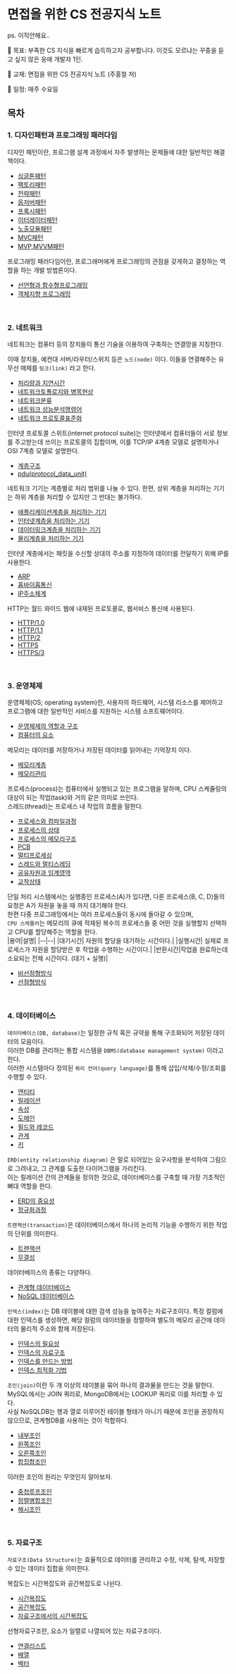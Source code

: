 # 면접을 위한 CS 전공지식 노트

ps. 이직안해요..

🐰 목표: 부족한 CS 지식을 빠르게 습득하고자 공부합니다. 이것도 모르냐는 꾸중을 듣고 싶지 않은 응애 개발자 1인.

🐰 교재: 면접을 위한 CS 전공지식 노트 (주홍철 저)

🐰 일정: 매주 수요일

## 목차

### 1. 디자인패턴과 프로그래밍 패러다임

디자인 패턴이란, 프로그램 설계 과정에서 자주 발생하는 문제들에 대한 일반적인 해결책이다.

- [싱글톤패턴](1장_디자인패턴과_프로그래밍패러다임/1.1_디자인패턴/1.1.1_싱글톤패턴.md)
- [팩토리패턴](1장_디자인패턴과_프로그래밍패러다임/1.1_디자인패턴/1.1.2_팩토리패턴.md)
- [전략패턴](1장_디자인패턴과_프로그래밍패러다임/1.1_디자인패턴/1.1.3_전략패턴.md)
- [옵저버패턴](1장_디자인패턴과_프로그래밍패러다임/1.1_디자인패턴/1.1.4_옵저버패턴.md)
- [프록시패턴](1장_디자인패턴과_프로그래밍패러다임/1.1_디자인패턴/1.1.5_프록시패턴.md)
- [이터레이터패턴](1장_디자인패턴과_프로그래밍패러다임/1.1_디자인패턴/1.1.6_이터레이터패턴.md)
- [노출모듈패턴](1장_디자인패턴과_프로그래밍패러다임/1.1_디자인패턴/1.1.7_노출모듈패턴.md)
- [MVC패턴](1장_디자인패턴과_프로그래밍패러다임/1.1_디자인패턴/1.1.8_MVC패턴.md)
- [MVP,MVVM패턴](1장_디자인패턴과_프로그래밍패러다임/1.1_디자인패턴/1.1.9_MVP,MVVM패턴.md)

프로그래밍 패러다임이란, 프로그래머에게 프로그래밍의 관점을 갖게하고 결정하는 역할을 하는 개발 방법론이다.

- [선언형과 함수형프로그래밍](1장_디자인패턴과_프로그래밍패러다임/1.2_프로그래밍패러다임/1.2.1_선언형과_함수형프로그래밍.md)
- [객체지향 프로그래밍](1장_디자인패턴과_프로그래밍패러다임/1.2_프로그래밍패러다임/1.2.2_객체지향프로그래밍.md)

<br />

### 2. 네트워크

네트워크는 컴퓨터 등의 장치들이 통신 기술을 이용하여 구축하는 연결망을 지칭한다.

이때 장치들, 예컨대 서버/라우터/스위치 등은 `노드(node)` 이다. 이들을 연결해주는 유무선 매체를 `링크(link)` 라고 한다.

- [처리량과 지연시간](2장_네트워크/2.1_네트워크의기초/2.1.1_처리량과지연시간.md)
- [네트워크토폴로지와 병목현상](2장_네트워크/2.1_네트워크의기초/2.1.2_네트워크토폴로지와_병목현상.md)
- [네트워크분류](2장_네트워크/2.1_네트워크의기초/2.1.3_네트워크분류.md)
- [네트워크 성능분석명령어](2장_네트워크/2.1_네트워크의기초/2.1.4_네트워크성능분석명령어.md)
- [네트워크 프로토콜표준화](2장_네트워크/2.1_네트워크의기초/2.1.5_네트워크프로토콜표준화.md)

인터넷 프로토콜 스위트(internet protocol suite)는 인터넷에서 컴퓨터들이 서로 정보를 주고받는데 쓰이는 프로토콜의 집합이며, 이를 TCP/IP 4계층 모델로 설명하거나 OSI 7계층 모델로 설명한다.

- [계층구조](2장_네트워크/2.2_TCPIP_4계층모델/2.2.1_계층구조.md)
- [pdu(protocol_data_unit)](2장_네트워크/2.2_TCPIP_4계층모델/2.2.2_PDU.md)

네트워크 기기는 계층별로 처리 범위를 나눌 수 있다. 한편, 상위 계층을 처리하는 기기는 하위 계층을 처리할 수 있지만 그 반대는 불가하다.

- [애플리케이션계층을 처리하는 기기](2장_네트워크/2.3_네트워크기기/2.3.2_애플리케이션_계층을_처리하는_기기.md)
- [인터넷계층을 처리하는 기기](2장_네트워크/2.3_네트워크기기/2.3.3_인터넷_계층을_처리하는_기기.md)
- [데이터링크계층을 처리하는 기기](2장_네트워크/2.3_네트워크기기/2.3.4_데이터링크_계층을_처리하는_기기.md)
- [물리계층을 처리하는 기기](2장_네트워크/2.3_네트워크기기/2.3.5_물리_계층을_처리하는_기기.md)

인터넷 계층에서는 패킷을 수신할 상대의 주소를 지정하여 데이터를 전달하기 위해 IP를 사용한다.

- [ARP](2장_네트워크/2.4_IP주소/2.4.1_ARP.md)
- [홉바이홉통신](2장_네트워크/2.4_IP주소/2.4.2_홉바이홉통신.md)
- [IP주소체계](2장_네트워크/2.4_IP주소/2.4.3_IP주소체계.md)

HTTP는 월드 와이드 웹에 내재된 프로토콜로, 웹서비스 통신에 사용된다.

- [HTTP/1.0](2장_네트워크/2.5_HTTP/2.5.1_HTTP_1.0.md)
- [HTTP/1.1](2장_네트워크/2.5_HTTP/2.5.2_HTTP_1.1.md)
- [HTTP/2](2장_네트워크/2.5_HTTP/2.5.3_HTTP_2.md)
- [HTTPS](2장_네트워크/2.5_HTTP/2.5.4_HTTPS.md)
- [HTTPS/3](2장_네트워크/2.5_HTTP/2.5.5_HTTP_3.md)

<br />

### 3. 운영체제

운영체제(OS; operating system)란, 사용자의 하드웨어, 시스템 리소스를 제어하고 프로그램에 대한 일반적인 서비스를 지원하는 시스템 소프트웨어이다.

- [운영체제의 역할과 구조](3장_운영체제/3.1_운영체제와컴퓨터/3.1.1_운영체제의_역할과_구조.md)
- [컴퓨터의 요소](3장_운영체제/3.1_운영체제와컴퓨터/3.1.2_컴퓨터의요소.md)

메모리는 데이터를 저장하거나 저장된 데이터를 읽어내는 기억장치 이다.

- [메모리계층](3장_운영체제/3.2_메모리/3.2.1_메모리계층.md)
- [메모리관리](3장_운영체제/3.2_메모리/3.2.2_메모리관리.md)

프로세스(process)는 컴퓨터에서 실행되고 있는 프로그램을 말하며, CPU 스케쥴링의 대상이 되는 작업(task)와 거의 같은 의미로 쓰인다.  
스레드(thread)는 프로세스 내 작업의 흐름을 말한다.

- [프로세스와 컴파일과정](3장_운영체제/3.3_프로세스와스레드/3.3.1_프로세스와컴파일과정.md)
- [프로세스의 상태](3장_운영체제/3.3_프로세스와스레드/3.3.2_프로세스의상태.md)
- [프로세스의 메모리구조](3장_운영체제/3.3_프로세스와스레드/3.3.3_프로세스의메모리구조.md)
- [PCB](3장_운영체제/3.3_프로세스와스레드/3.3.4_PCB.md)
- [멀티프로세싱](3장_운영체제/3.3_프로세스와스레드/3.3.5_멀티프로세싱.md)
- [스레드와 멀티스레딩](3장_운영체제/3.3_프로세스와스레드/3.3.6_스레드와_멀티스레딩.md)
- [공유자원과 임계영역](3장_운영체제/3.3_프로세스와스레드/3.3.7_공유자원과임계영역.md)
- [교착상태](3장_운영체제/3.3_프로세스와스레드/3.3.8_교착상태.md)

단일 처리 시스템에서는 실행중인 프로세스(A)가 있다면, 다른 프로세스(B, C, D)들의 요청은 A가 자원을 놓을 때 까지 대기해야 한다.  
한편 다중 프로그래밍에서는 여러 프로세스들이 동시에 돌아갈 수 있으며,  
`CPU 스케쥴러`는 메모리의 큐에 적재된 복수의 프로세스들 중 어떤 것을 실행할지 선택하고 CPU를 할당해주는 역할을 한다.  
|용어|설명|
|--|--|
|대기시간| 자원의 할당을 대기하는 시간이다.|
|실행시간| 실제로 프로세스가 자원을 할당받은 후 작업을 수행하는 시간이다.|
|반환시간|작업을 완료하는데 소요되는 전체 시간이다. (대기 + 실행)|

- [비선점형방식](3장_운영체제/3.4_CPU스케쥴링알고리즘/3.4.1_비선점형방식.md)
- [선점형방식](3장_운영체제/3.4_CPU스케쥴링알고리즘/3.4.2_선점형방식.md)

<br />

### 4. 데이터베이스

`데이터베이스(DB, database)`는 일정한 규칙 혹은 규약을 통해 구조화되어 저장된 데이터의 모음이다.  
이러한 DB를 관리하는 통합 시스템을 `DBMS(database management system)` 이라고 한다.  
이러한 시스템마다 정의된 `쿼리 언어(query language)`를 통해 삽입/삭제/수정/조회를 수행할 수 있다.

- [엔티티](4장_데이터베이스/4.1_데이터베이스의기본/4.1.1_엔터티.md)
- [릴레이션](4장_데이터베이스/4.1_데이터베이스의기본/4.1.2_릴레이션.md)
- [속성](4장_데이터베이스/4.1_데이터베이스의기본/4.1.3_속성.md)
- [도메인](4장_데이터베이스/4.1_데이터베이스의기본/4.1.4_도메인.md)
- [필드와 레코드](4장_데이터베이스/4.1_데이터베이스의기본/4.1.5_필드와레코드.md)
- [관계](4장_데이터베이스/4.1_데이터베이스의기본/4.1.6_관계.md)
- [키](4장_데이터베이스/4.1_데이터베이스의기본/4.1.7_키.md)

`ERD(entity relationship diagram)` 은 말로 되어있는 요구사항을 분석하여 그림으로 그려내고, 그 관계를 도출한 다이어그램을 가리킨다.  
이는 릴레이션 간의 관계들을 정의한 것으로, 데이터베이스를 구축할 때 가장 기초적인 뼈대 역할을 한다.

- [ERD의 중요성](4장_데이터베이스/4.2_ERD정규화과정/4.2.1_ERD의중요성.md)
- [정규화과정](4장_데이터베이스/4.2_ERD정규화과정/4.2.3_정규화과정.md)

`트랜잭션(transaction)`은 데이터베이스에서 하나의 논리적 기능을 수행하기 위한 작업의 단위를 의미한다.

- [트랜잭션](4장_데이터베이스/4.3_트랜잭션과무결성/4.3.1_트랜잭션.md)
- [무결성](4장_데이터베이스/4.3_트랜잭션과무결성/4.3.2_무결성.md)

데이터베이스의 종류는 다양하다.

- [관계형 데이터베이스](4장_데이터베이스/4.4_데이터베이스의종류/4.4.1_관계형_데이터베이스.md)
- [NoSQL 데이터베이스](4장_데이터베이스/4.4_데이터베이스의종류/4.4.2_NoSQL_데이터베이스.md)

`인덱스(index)`는 DB 테이블에 대한 검색 성능을 높여주는 자료구조이다. 특정 컬럼에 대한 인덱스를 생성하면, 해당 컬럼의 데이터들을 정렬하여 별도의 메모리 공간에 데이터의 물리적 주소와 함께 저장된다.

- [인덱스의 필요성](4장_데이터베이스/4.5_인덱스/4.5.1_인덱스의필요성.md)
- [인덱스의 자료구조](4장_데이터베이스/4.5_인덱스/4.5.2_인덱스의자료구조.md)
- [인덱스를 만드는 방법](4장_데이터베이스/4.5_인덱스/4.5.3_인덱스만드는방법.md)
- [인덱스 최적화 기법](4장_데이터베이스/4.5_인덱스/4.5.4_인덱스최적화기법.md)

`조인(join)`이란 두 개 이상의 테이블을 묶어 하나의 결과물을 만드는 것을 말한다.  
MySQL에서는 JOIN 쿼리로, MongoDB에서는 LOOKUP 쿼리로 이를 처리할 수 있다.  
사실 NoSQLDB는 행과 열로 이루어진 테이블 형태가 아니기 때문에 조인을 권장하지 않으므로, 관계형DB를 사용하는 것이 적합하다.

- [내부조인](4장_데이터베이스/4.6_조인의종류/4.6.1_내부조인.md)
- [왼쪽조인](4장_데이터베이스/4.6_조인의종류/4.6.2_왼쪽조인.md)
- [오른쪽조인](4장_데이터베이스/4.6_조인의종류/4.6.3_오른쪽조인.md)
- [합집합조인](4장_데이터베이스/4.6_조인의종류/4.6.4_합집합조인.md)

이러한 조인의 원리는 무엇인지 알아보자.

- [중첩루프조인](4장_데이터베이스/4.7_조인의원리/4.7.1_중첩루프조인.md)
- [정렬병합조인](4장_데이터베이스/4.7_조인의원리/4.7.2_정렬병합조인.md)
- [해시조인](4장_데이터베이스/4.7_조인의원리/4.7.3_해시조인.md)

<br />

### 5. 자료구조

`자료구조(Data Structure)`는 효율적으로 데이터를 관리하고 수정, 삭제, 탐색, 저장할 수 있는 데이터 집합을 의미한다.

복잡도는 시간복잡도와 공간복잡도로 나뉜다.

- [시간복잡도](5장_자료구조/5.1_복잡도/5.1.1_시간복잡도.md)
- [공간복잡도](5장_자료구조/5.1_복잡도/5.1.2_공간복잡도.md)
- [자료구조에서의 시간복잡도](5장_자료구조/5.1_복잡도/5.1.3_자료구조에서의_시간복잡도.md)

선형자료구조란, 요소가 일렬로 나열되어 있는 자료구조이다.

- [연결리스트](5장_자료구조/5.2_선형자료구조/5.2.1_연결리스트.md)
- [배열](5장_자료구조/5.2_선형자료구조/5.2.2_배열.md)
- [벡터](5장_자료구조/5.2_선형자료구조/5.2.3_벡터.md)
